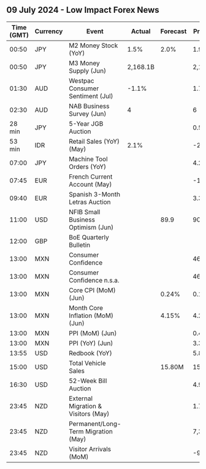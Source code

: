 ## 09 July 2024 - Low Impact Forex News

| Time (GMT) | Currency | Event | Actual | Forecast | Previous |
|------|----------|-------|--------|----------|----------|
| 00:50 | JPY | M2 Money Stock (YoY) | 1.5% | 2.0% | 1.9% |
| 00:50 | JPY | M3 Money Supply (Jun) | 2,168.1B |  | 2,169.1B |
| 01:30 | AUD | Westpac Consumer Sentiment (Jul) | -1.1% |  | 1.7% |
| 02:30 | AUD | NAB Business Survey (Jun) | 4 |  | 6 |
| 28 min | JPY | 5-Year JGB Auction |  |  | 0.512% |
| 53 min | IDR | Retail Sales (YoY) (May) | 2.1% |  | -2.7% |
| 07:00 | JPY | Machine Tool Orders (YoY) |  |  | 4.2% |
| 07:45 | EUR | French Current Account (May) |  |  | -1.80B |
| 09:40 | EUR | Spanish 3-Month Letras Auction |  |  | 3.374% |
| 11:00 | USD | NFIB Small Business Optimism (Jun) |  | 89.9 | 90.5 |
| 12:00 | GBP | BoE Quarterly Bulletin |  |  |  |
| 13:00 | MXN | Consumer Confidence |  |  | 46.7 |
| 13:00 | MXN | Consumer Confidence n.s.a. |  |  | 46.7 |
| 13:00 | MXN | Core CPI (MoM) (Jun) |  | 0.24% | 0.17% |
| 13:00 | MXN | Month Core Inflation (MoM) (Jun) |  | 4.15% | 4.21% |
| 13:00 | MXN | PPI (MoM) (Jun) |  |  | 0.40% |
| 13:00 | MXN | PPI (YoY) (Jun) |  |  | 3.30% |
| 13:55 | USD | Redbook (YoY) |  |  | 5.8% |
| 15:00 | USD | Total Vehicle Sales |  | 15.80M | 15.90M |
| 16:30 | USD | 52-Week Bill Auction |  |  | 4.915% |
| 23:45 | NZD | External Migration & Visitors (May) |  |  | 1.70% |
| 23:45 | NZD | Permanent/Long-Term Migration (May) |  |  | 7,380 |
| 23:45 | NZD | Visitor Arrivals (MoM) |  |  | -9.4% |
